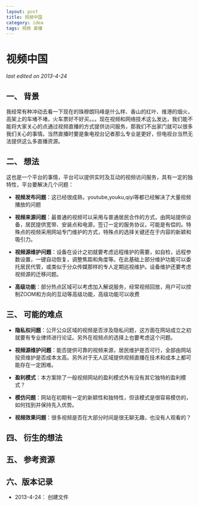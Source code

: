 ```yaml
---
layout: post
title: 视频中国
category: idea
tags: 视频 直播 
---
```


视频中国
===============
_last edited on 2013-4-24_

一、 背景
---------------

我经常有种冲动去看一下现在的珠穆朗玛峰是什么样、香山的红叶、维港的烟火，高架上的车堵不堵，火车票好不好买。。。现在视频和网络技术这么发达，我们能不能将大家关心的点通过视频直播的方式提供访问服务，那我们不出家门就可以很多我们关心的事情。当然直播时要是象电视台记者那么专业是更好，但电视台当然无法提供这么多直播资源。

二、 想法
---------------

这也是一个平台的事情，平台可以提供实时及互动的视频访问服务，具有一定的独特性，平台要解决几个问题：

- **视频发布问题**：这已经很成熟，youtube,youku,qiyi等都已经解决了大量视频播放的问题

- **视频来源问题**：最普通的视频可以采用与普通居民合作的方式，由网站提供设备，居民提供宽带、安装点和电源，签订一定的服务协议，可能是有偿的。特殊点的视频采用网站专门维护的方式，特殊点的选择关键还在于内容的新颖和吸引力。

- **视频源维护问题**：设备在设计之初就要考虑远程维护的需要，如自检，远程参数设置，一键自动恢复，调整焦距和角度等。在此基础上部分维护功能可以委托居民代管，或类似于分众传媒那样的专人定期巡视维护。设备维护还要考虑视频源的迁移问题。

- **高级功能**：部分热点区域可以考虑加入解说服务，经常视频回放，用户可以控制ZOOM和方向的互动等高级功能，高级功能可以收费


三、 可能的难点
---------------

- **隐私权问题**：公开公众区域的视频是否涉及隐私问题，这方面在网站成立之初就要有专业律师进行论证。另外在视频点的选择上也要考虑这个问题。

- **视频源维护问题**：能否提供可靠的视频来源，居民维护是否可行，全部由网站投资维护是否成本太高。另外对于无人区域提供视频直播在技术和成本上都可能存在一定困难。

- **盈利模式**：本方案除了一般视频网站的盈利模式外有没有其它独特的盈利模式？

- **模仿问题**：网站在初期有一定的新颖性和独特性，但该模式是很容易模仿的，如何找到并保持先入优势。

- **视频效果问题**：很多视频是否在大部分时间是很无聊无趣，也没有人观看的？

四、 衍生的想法
---------------


五、 参考资源
---------------


六、版本记录
---------------

- 2013-4-24： 创建文件
